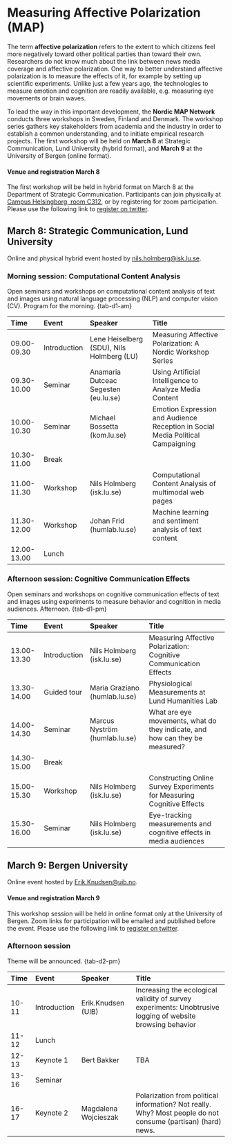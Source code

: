 # Measuring Affective Polarization (MAP)

The term **affective polarization** refers to the extent to which citizens feel more negatively toward other political parties than toward their own. Researchers do not know much about the link between news media coverage and affective polarization. One way to better understand affective polarization is to measure the effects of it, for example by setting up scientific experiments. Unlike just a few years ago, the technologies to measure emotion and cognition are readily available, e.g. measuring eye movements or brain waves. 

To lead the way in this important development, the **Nordic MAP Network** conducts three workshops in Sweden, Finland and Denmark. The workshop series gathers key stakeholders from academia and the industry in order to establish a common understanding, and to initiate empirical research projects. The first workshop will be held on **March 8** at Strategic Communication, Lund University (hybrid format), and **March 9** at the University of Bergen (online format). 

#### Venue and registration March 8

The first workshop will be held in hybrid format on March 8 at the Department of Strategic Communication. Participants can join physically at [Campus Helsingborg, room C312](https://goo.gl/maps/1hXuVHUfejqXzAEs9), or by registering for zoom participation. Please use the following link to [register on twitter](https://twitter.com/nordicmap/status/1490608070187274242?s=20&t=PcgApJdEPT7g04hxsIqOuw).

## March 8: Strategic Communication, Lund University

Online and physical hybrid event hosted by [nils.holmberg@isk.lu.se](nils.holmberg@isk.lu.se).

### Morning session: Computational Content Analysis

Open seminars and workshops on computational content analysis of text and images using natural language processing (NLP) and computer vision (CV). Program for the morning. {tab-d1-am}

|Time        |Event        |Speaker                                   |Title                                                                           |
|:-----------|:------------|:-----------------------------------------|:-------------------------------------------------------------------------------|
|09.00-09.30 |Introduction |Lene Heiselberg (SDU), Nils Holmberg (LU) |Measuring Affective Polarization: A Nordic Workshop Series                      |
|09.30-10.00 |Seminar      |Anamaria Dutceac Segesten (eu.lu.se)      |Using Artificial Intelligence to Analyze Media Content                          |
|10.00-10.30 |Seminar      |Michael Bossetta (kom.lu.se)              |Emotion Expression and Audience Reception in Social Media Political Campaigning |
|10.30-11.00 |Break        |                                          |                                                                                |
|11.00-11.30 |Workshop     |Nils Holmberg (isk.lu.se)                 |Computational Content Analysis of multimodal web pages                          |
|11.30-12.00 |Workshop     |Johan Frid (humlab.lu.se)                 |Machine learning and sentiment analysis of text content                         |
|12.00-13.00 |Lunch        |                                          |                                                                                |

### Afternoon session: Cognitive Communication Effects

Open seminars and workshops on cognitive communication effects of text and images using experiments to measure behavior and cognition in media audiences. Afternoon. {tab-d1-pm}

|Time        |Event        |Speaker                       |Title                                                                        |
|:-----------|:------------|:-----------------------------|:----------------------------------------------------------------------------|
|13.00-13.30 |Introduction |Nils Holmberg (isk.lu.se)     |Measuring Affective Polarization: Cognitive Communication Effects            |
|13.30-14.00 |Guided tour  |Maria Graziano (humlab.lu.se) |Physiological Measurements at Lund Humanities Lab                            |
|14.00-14.30 |Seminar      |Marcus Nyström (humlab.lu.se) |What are eye movements, what do they indicate, and how can they be measured? |
|14.30-15.00 |Break        |                              |                                                                             |
|15.00-15.30 |Workshop     |Nils Holmberg (isk.lu.se)     |Constructing Online Survey Experiments for Measuring Cognitive Effects       |
|15.30-16.00 |Seminar      |Nils Holmberg (isk.lu.se)     |Eye-tracking measurements and cognitive effects in media audiences           |

## March 9: Bergen University

Online event hosted by [Erik.Knudsen@uib.no](Erik.Knudsen@uib.no).

#### Venue and registration March 9

This workshop session will be held in online format only at the University of Bergen. Zoom links for participation will be emailed and published before the event. Please use the following link to [register on twitter](https://twitter.com/nordicmap/status/1490608070187274242?s=20&t=PcgApJdEPT7g04hxsIqOuw).

### Afternoon session

Theme will be announced. {tab-d2-pm}

|Time  |Event        |Speaker              |Title                                                                                                        |
|:-----|:------------|:--------------------|:------------------------------------------------------------------------------------------------------------|
|10-11 |Introduction |Erik.Knudsen (UIB)   |Increasing the ecological validity of survey experiments: Unobtrusive logging of website browsing behavior   |
|11-12 |Lunch        |                     |                                                                                                             |
|12-13 |Keynote 1    |Bert Bakker          |TBA                                                                                                          |
|13-16 |Seminar      |                     |                                                                                                             |
|16-17 |Keynote 2    |Magdalena Wojcieszak |Polarization from political information? Not really. Why? Most people do not consume (partisan) (hard) news. |







